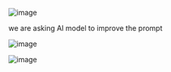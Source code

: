 ![image](https://github.com/nikhilniky/Prompt-engineering/assets/37295610/e209536c-87e4-408f-a06f-716735d1ca02)

we are asking AI model to improve the prompt

![image](https://github.com/nikhilniky/Prompt-engineering/assets/37295610/09ef9a99-b4d3-48ed-9202-b692b8f7bd4b)

![image](https://github.com/nikhilniky/Prompt-engineering/assets/37295610/f2eef719-da12-4acc-8002-e7004e2818e4)
